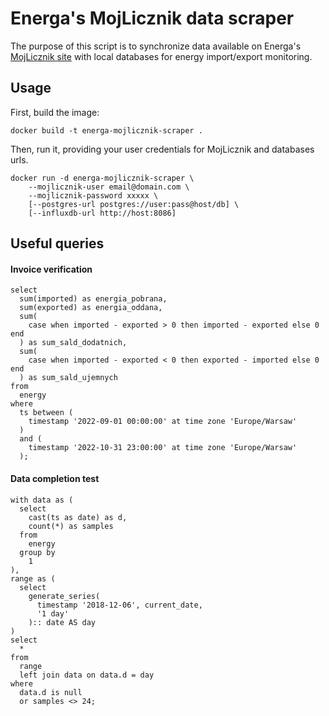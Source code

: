 # Energa's MojLicznik data scraper

The purpose of this script is to synchronize data available
on Energa's [MojLicznik site](https://mojlicznik.energa-operator.pl/)
with local databases for energy import/export monitoring.

## Usage

First, build the image:

    docker build -t energa-mojlicznik-scraper .

Then, run it, providing your user credentials for MojLicznik
and databases urls.

    docker run -d energa-mojlicznik-scraper \
        --mojlicznik-user email@domain.com \
        --mojlicznik-password xxxxx \
        [--postgres-url postgres://user:pass@host/db] \
        [--influxdb-url http://host:8086]

## Useful queries

#### Invoice verification

```
select
  sum(imported) as energia_pobrana,
  sum(exported) as energia_oddana,
  sum(
    case when imported - exported > 0 then imported - exported else 0 end
  ) as sum_sald_dodatnich,
  sum(
    case when imported - exported < 0 then exported - imported else 0 end
  ) as sum_sald_ujemnych
from
  energy
where
  ts between (
    timestamp '2022-09-01 00:00:00' at time zone 'Europe/Warsaw'
  )
  and (
    timestamp '2022-10-31 23:00:00' at time zone 'Europe/Warsaw'
  );
```

#### Data completion test

```
with data as (
  select
    cast(ts as date) as d,
    count(*) as samples
  from
    energy
  group by
    1
),
range as (
  select
    generate_series(
      timestamp '2018-12-06', current_date,
      '1 day'
    ):: date AS day
)
select
  *
from
  range
  left join data on data.d = day
where
  data.d is null
  or samples <> 24;
```
